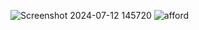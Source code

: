 

![Screenshot 2024-07-12 145720](https://github.com/user-attachments/assets/7162da87-8c1e-4a8f-bf6a-943a331ed998)
![afford](https://github.com/user-attachments/assets/e367482f-729f-4dec-a5c2-ba828f749e20)
